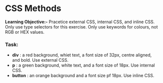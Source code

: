 # CSS Methods

**Learning Objective:-** Pracetice external CSS, internal CSS, and inline CSS. Only use type selectors for this exercise. Only use keywords for colours, not RGB or HEX values. 

### Task:

* **div** : a red background, whiet text, a font size of 32px, centre aligned, and bold. Use external CSS.
* **p** : a green background, white text, and a font size of 18px. Use internal CSS.
* **button** : an orange background and a font size pf 18px. Use inline CSS.